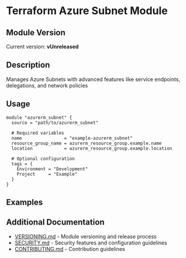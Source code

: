 # Terraform Azure Subnet Module

## Module Version

<!-- BEGIN_VERSION -->
Current version: **vUnreleased**
<!-- END_VERSION -->

## Description

Manages Azure Subnets with advanced features like service endpoints, delegations, and network policies

## Usage

```hcl
module "azurerm_subnet" {
  source = "path/to/azurerm_subnet"

  # Required variables
  name                = "example-azurerm_subnet"
  resource_group_name = azurerm_resource_group.example.name
  location            = azurerm_resource_group.example.location

  # Optional configuration
  tags = {
    Environment = "Development"
    Project     = "Example"
  }
}
```

## Examples

<!-- BEGIN_EXAMPLES -->
<!-- Examples list will be auto-generated here -->
<!-- END_EXAMPLES -->

<!-- BEGIN_TF_DOCS -->
<!-- This file will be automatically populated by terraform-docs -->
<!-- Do not edit manually - use terraform-docs to generate -->
<!-- END_TF_DOCS -->

## Additional Documentation

- [VERSIONING.md](VERSIONING.md) - Module versioning and release process
- [SECURITY.md](SECURITY.md) - Security features and configuration guidelines
- [CONTRIBUTING.md](CONTRIBUTING.md) - Contribution guidelines